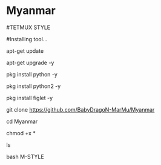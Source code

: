 # Myanmar
#TETMUX STYLE

#Installing tool...

apt-get update

apt-get upgrade -y

pkg install python -y

pkg install python2 -y

pkg install figlet -y

git clone https://github.com/BabyDragoN-MarMu/Myanmar

cd Myanmar

chmod +x *

ls

bash M-STYLE
